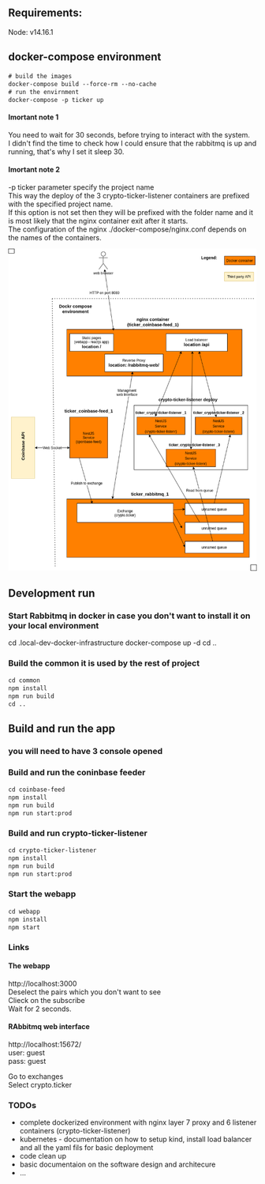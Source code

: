 ## Requirements:
Node: v14.16.1

## docker-compose environment

```
# build the images
docker-compose build --force-rm --no-cache
# run the envirnment
docker-compose -p ticker up
```

#### Imortant note 1
You need to wait for 30 seconds, before trying to interact with the system.  
I didn't find the time to check how I could ensure that the rabbitmq is up and running, that's why I set it sleep 30.  

#### Imortant note 2
-p ticker parameter specify the project name  
This way the deploy of the 3 crypto-ticker-listener containers are prefixed with the specified project name.  
If this option is not set then they will be prefixed with the folder name  and it is most likely that the nginx container exit after it starts.  
The configuration of the nginx ./docker-compose/nginx.conf depends on the names of the containers.  

![docker compose diagrame](./docker-compose-diagram.png)   


## Development run
  
### Start Rabbitmq in docker in case you don't want to install it on your local environment  
cd .local-dev-docker-infrastructure
docker-compose up -d
cd ..
  
  
### Build the common it is used by the rest of project  
```
cd common
npm install
npm run build
cd ..
```
  
## Build and run the app  
### you will need to have 3 console opened  
  
### Build and run the coninbase feeder  
```
cd coinbase-feed
npm install
npm run build
npm run start:prod
```


### Build and run crypto-ticker-listener  
```
cd crypto-ticker-listener
npm install
npm run build
npm run start:prod
```

### Start the webapp  
```
cd webapp
npm install
npm start
```
  
  
### Links  
  
#### The webapp  
http://localhost:3000  
Deselect the pairs which you don't want to see  
Clieck on the subscribe  
Wait for 2 seconds.  


#### RAbbitmq web interface  
http://localhost:15672/  
user: guest  
pass: guest  

Go to exchanges  
Select crypto.ticker  



### TODOs  
- complete dockerized environment with nginx layer 7 proxy and 6 listener containers (crypto-ticker-listener)  
- kubernetes - documentation on how to setup kind, install load balancer and all the yaml fils for basic deployment  
- code clean up  
- basic documentaion on the software design and architecure  
- ...  
   